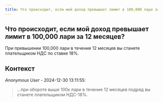 ```yaml
---
title: Что происходит, если мой доход превышает лимит в 100,000 лари за 12 месяцев?
---
```


## Что происходит, если мой доход превышает лимит в 100,000 лари за 12 месяцев?

При превышении 100,000 лари в течение 12 месяцев вы станете плательщиком НДС по ставке 18%.

## Контекст

_Anonymous User_ - 2024-12-30 13:11:55:

> ...при обороте выше 100к лари в течение 12 месяцев подряд вы станете плательщиком НДС-18%.
